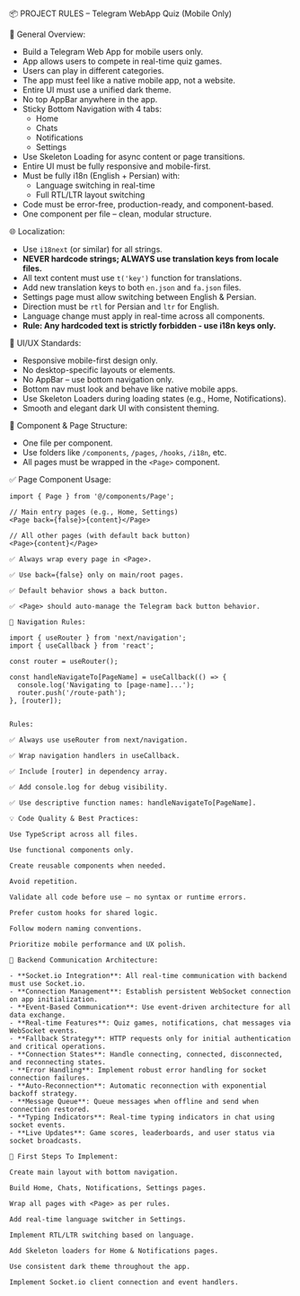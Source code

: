 📦 PROJECT RULES – Telegram WebApp Quiz (Mobile Only)

🧠 General Overview:
- Build a Telegram Web App for mobile users only.
- App allows users to compete in real-time quiz games.
- Users can play in different categories.
- The app must feel like a native mobile app, not a website.
- Entire UI must use a unified dark theme.
- No top AppBar anywhere in the app.
- Sticky Bottom Navigation with 4 tabs:
  - Home
  - Chats
  - Notifications
  - Settings
- Use Skeleton Loading for async content or page transitions.
- Entire UI must be fully responsive and mobile-first.
- Must be fully i18n (English + Persian) with:
  - Language switching in real-time
  - Full RTL/LTR layout switching
- Code must be error-free, production-ready, and component-based.
- One component per file – clean, modular structure.

🌐 Localization:
- Use `i18next` (or similar) for all strings.
- **NEVER hardcode strings; ALWAYS use translation keys from locale files.**
- All text content must use `t('key')` function for translations.
- Add new translation keys to both `en.json` and `fa.json` files.
- Settings page must allow switching between English & Persian.
- Direction must be `rtl` for Persian and `ltr` for English.
- Language change must apply in real-time across all components.
- **Rule: Any hardcoded text is strictly forbidden - use i18n keys only.**

🎨 UI/UX Standards:
- Responsive mobile-first design only.
- No desktop-specific layouts or elements.
- No AppBar – use bottom navigation only.
- Bottom nav must look and behave like native mobile apps.
- Use Skeleton Loaders during loading states (e.g., Home, Notifications).
- Smooth and elegant dark UI with consistent theming.

📁 Component & Page Structure:
- One file per component.
- Use folders like `/components`, `/pages`, `/hooks`, `/i18n`, etc.
- All pages must be wrapped in the `<Page>` component.

✅ Page Component Usage:
```tsx
import { Page } from '@/components/Page';

// Main entry pages (e.g., Home, Settings)
<Page back={false}>{content}</Page>

// All other pages (with default back button)
<Page>{content}</Page>

✅ Always wrap every page in <Page>.

✅ Use back={false} only on main/root pages.

✅ Default behavior shows a back button.

✅ <Page> should auto-manage the Telegram back button behavior.

🧭 Navigation Rules:

import { useRouter } from 'next/navigation';
import { useCallback } from 'react';

const router = useRouter();

const handleNavigateTo[PageName] = useCallback(() => {
  console.log('Navigating to [page-name]...');
  router.push('/route-path');
}, [router]);


Rules:

✅ Always use useRouter from next/navigation.

✅ Wrap navigation handlers in useCallback.

✅ Include [router] in dependency array.

✅ Add console.log for debug visibility.

✅ Use descriptive function names: handleNavigateTo[PageName].

💡 Code Quality & Best Practices:

Use TypeScript across all files.

Use functional components only.

Create reusable components when needed.

Avoid repetition.

Validate all code before use — no syntax or runtime errors.

Prefer custom hooks for shared logic.

Follow modern naming conventions.

Prioritize mobile performance and UX polish.

🔌 Backend Communication Architecture:

- **Socket.io Integration**: All real-time communication with backend must use Socket.io.
- **Connection Management**: Establish persistent WebSocket connection on app initialization.
- **Event-Based Communication**: Use event-driven architecture for all data exchange.
- **Real-time Features**: Quiz games, notifications, chat messages via WebSocket events.
- **Fallback Strategy**: HTTP requests only for initial authentication and critical operations.
- **Connection States**: Handle connecting, connected, disconnected, and reconnecting states.
- **Error Handling**: Implement robust error handling for socket connection failures.
- **Auto-Reconnection**: Automatic reconnection with exponential backoff strategy.
- **Message Queue**: Queue messages when offline and send when connection restored.
- **Typing Indicators**: Real-time typing indicators in chat using socket events.
- **Live Updates**: Game scores, leaderboards, and user status via socket broadcasts.

🚀 First Steps To Implement:

Create main layout with bottom navigation.

Build Home, Chats, Notifications, Settings pages.

Wrap all pages with <Page> as per rules.

Add real-time language switcher in Settings.

Implement RTL/LTR switching based on language.

Add Skeleton loaders for Home & Notifications pages.

Use consistent dark theme throughout the app.

Implement Socket.io client connection and event handlers.